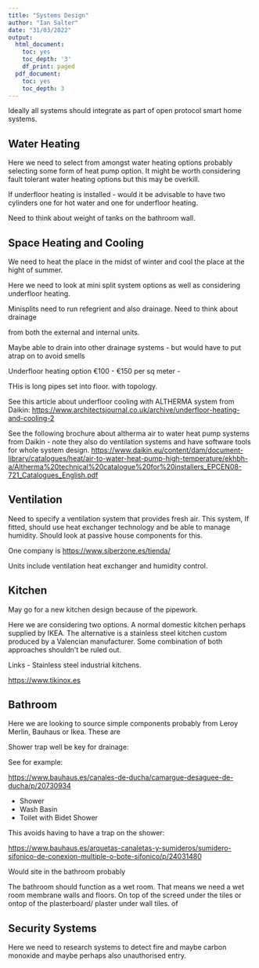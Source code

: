 ```yaml
---
title: "Systems Design"
author: "Ian Salter"
date: "31/03/2022"
output:
  html_document:
    toc: yes
    toc_depth: '3'
    df_print: paged
  pdf_document:
    toc: yes
    toc_depth: 3
---
```


Ideally all systems should integrate as part of open protocol smart home
systems.

## Water Heating

Here we need to select from amongst water heating options probably selecting
some form of heat pump option. It might be worth considering fault tolerant
water heating options but this may be overkill.


If underfloor heating is installed - would it be advisable to have two cylinders
one for hot water and one for underfloor heating.

Need to think about weight of tanks on the bathroom wall.

## Space Heating and Cooling

We need to heat the place in the midst of winter and cool the place at the hight of summer.

Here we need to look at mini split system options as well as considering underfloor heating.

Minisplits need to run refegrient and also drainage. Need to think about drainage

from both the external and internal units.

Maybe able to drain into other drainage systems - but would have to put atrap on to avoid smells


Underfloor heating option €100 - €150 per sq meter - 


THis is long pipes set into floor. with topology.

See this article about underfloor cooling with ALTHERMA system from Daikin:
https://www.architectsjournal.co.uk/archive/underfloor-heating-and-cooling-2


See the following brochure about altherma air to water heat pump systems from Daikin - note they also do ventilation systems
and have software tools for whole system design.
https://www.daikin.eu/content/dam/document-library/catalogues/heat/air-to-water-heat-pump-high-temperature/ekhbh-a/Altherma%20technical%20catalogue%20for%20installers_EPCEN08-721_Catalogues_English.pdf


## Ventilation

Need to specify a ventilation system that provides fresh air. This system, If
fitted, should use heat exchanger technology and be able to manage humidity.
Should look at passive house components for this.


One company is https://www.siberzone.es/tienda/

Units include ventilation heat exchanger and humidity control.

## Kitchen

May go for a new kitchen design because of the pipework.

Here we are considering two options. A normal domestic kitchen perhaps supplied
by IKEA. The alternative is a stainless steel kitchen custom produced by
a Valencian manufacturer. Some combination of both approaches shouldn't be ruled out.

Links - Stainless steel industrial kitchens.

https://www.tikinox.es

## Bathroom

Here we are looking to source simple components probably from Leroy Merlin,
Bauhaus or Ikea.
These are


Shower trap well be key for drainage:

See for example:

https://www.bauhaus.es/canales-de-ducha/camargue-desaguee-de-ducha/p/20730934

* Shower
* Wash Basin        
* Toilet with Bidet Shower

This avoids having to have a trap on the shower:

https://www.bauhaus.es/arquetas-canaletas-y-sumideros/sumidero-sifonico-de-conexion-multiple-o-bote-sifonico/p/24031480

Would site in the bathroom probably


The bathroom should function as a wet room. That means we need a wet room membrane walls and floors.
On top of the screed under the tiles or ontop of the plasterboard/ plaster under  wall tiles.
of


## Security Systems

Here we need to research systems to detect fire and maybe carbon monoxide 
and maybe perhaps also unauthorised entry.
